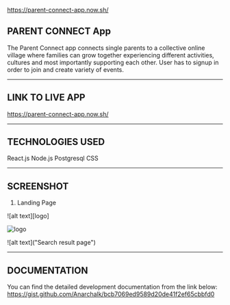 https://parent-connect-app.now.sh/

## PARENT CONNECT App

 The Parent Connect app connects single parents to a collective online village where families  can grow together experiencing different activities, cultures and most importantly supporting each other. User has to signup in order to join and create variety of events. 


* * *

## LINK TO LIVE APP

https://parent-connect-app.now.sh/


***

## TECHNOLOGIES USED

React.js
Node.js
Postgresql
CSS

***

## SCREENSHOT

1. Landing Page

![alt text][logo]

![logo](https://raw.githubusercontent.com/Anarchalk/parent-connect-client/master/screenshots/Capture.JPG "Landing page")


![alt text]("Search result page")


***

## DOCUMENTATION
You can find the detailed development documentation from the link below:
https://gist.github.com/Anarchalk/bcb7069ed9589d20de41f2ef65cbbfd0
